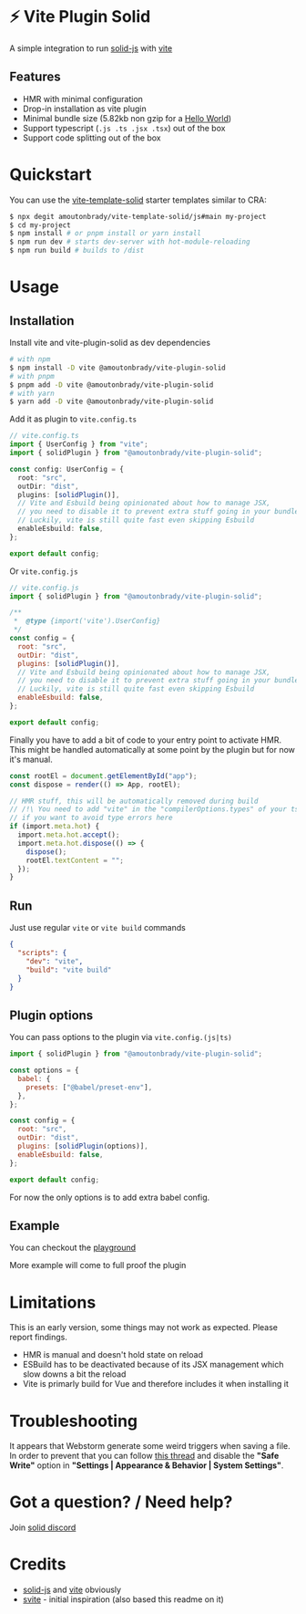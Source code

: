 # ⚡ Vite Plugin Solid

A simple integration to run [solid-js](https://github.com/ryansolid/solid) with [vite](https://github.com/vitejs/vite)

## Features

- HMR with minimal configuration
- Drop-in installation as vite plugin
- Minimal bundle size (5.82kb non gzip for a [Hello World](./playground/src/main.tsx))
- Support typescript (`.js .ts .jsx .tsx`) out of the box
- Support code splitting out of the box

# Quickstart

You can use the [vite-template-solid](https://github.com/amoutonbrady/vite-template-solid) starter templates similar to CRA:

```bash
$ npx degit amoutonbrady/vite-template-solid/js#main my-project
$ cd my-project
$ npm install # or pnpm install or yarn install
$ npm run dev # starts dev-server with hot-module-reloading
$ npm run build # builds to /dist
```

# Usage

## Installation

Install vite and vite-plugin-solid as dev dependencies

```bash
# with npm
$ npm install -D vite @amoutonbrady/vite-plugin-solid
# with pnpm
$ pnpm add -D vite @amoutonbrady/vite-plugin-solid
# with yarn
$ yarn add -D vite @amoutonbrady/vite-plugin-solid
```

Add it as plugin to `vite.config.ts`

```ts
// vite.config.ts
import { UserConfig } from "vite";
import { solidPlugin } from "@amoutonbrady/vite-plugin-solid";

const config: UserConfig = {
  root: "src",
  outDir: "dist",
  plugins: [solidPlugin()],
  // Vite and Esbuild being opinionated about how to manage JSX,
  // you need to disable it to prevent extra stuff going in your bundle
  // Luckily, vite is still quite fast even skipping Esbuild
  enableEsbuild: false,
};

export default config;
```

Or `vite.config.js`

```js
// vite.config.js
import { solidPlugin } from "@amoutonbrady/vite-plugin-solid";

/**
 *  @type {import('vite').UserConfig}
 */
const config = {
  root: "src",
  outDir: "dist",
  plugins: [solidPlugin()],
  // Vite and Esbuild being opinionated about how to manage JSX,
  // you need to disable it to prevent extra stuff going in your bundle
  // Luckily, vite is still quite fast even skipping Esbuild
  enableEsbuild: false,
};

export default config;
```

Finally you have to add a bit of code to your entry point to activate HMR. This might be handled automatically at some point by the plugin but for now it's manual.

```ts
const rootEl = document.getElementById("app");
const dispose = render(() => App, rootEl);

// HMR stuff, this will be automatically removed during build
// /!\ You need to add "vite" in the "compilerOptions.types" of your tsconfig.json
// if you want to avoid type errors here
if (import.meta.hot) {
  import.meta.hot.accept();
  import.meta.hot.dispose(() => {
    dispose();
    rootEl.textContent = "";
  });
}
```

## Run

Just use regular `vite` or `vite build` commands

```json
{
  "scripts": {
    "dev": "vite",
    "build": "vite build"
  }
}
```

## Plugin options

You can pass options to the plugin via `vite.config.(js|ts)`

```js
import { solidPlugin } from "@amoutonbrady/vite-plugin-solid";

const options = {
  babel: {
    presets: ["@babel/preset-env"],
  },
};

const config = {
  root: "src",
  outDir: "dist",
  plugins: [solidPlugin(options)],
  enableEsbuild: false,
};

export default config;
```

For now the only options is to add extra babel config.

## Example

You can checkout the [playground](/playground)

More example will come to full proof the plugin

# Limitations

This is an early version, some things may not work as expected. Please report findings.

- HMR is manual and doesn't hold state on reload
- ESBuild has to be deactivated because of its JSX management which slow downs a bit the reload
- Vite is primarly build for Vue and therefore includes it when installing it

# Troubleshooting

It appears that Webstorm generate some weird triggers when saving a file. In order to prevent that you can follow [this thread](https://intellij-support.jetbrains.com/hc/en-us/community/posts/360000154544-I-m-having-a-huge-problem-with-Webstorm-and-react-hot-loader-) and disable the **"Safe Write"** option in **"Settings | Appearance & Behavior | System Settings"**.

# Got a question? / Need help?

Join [solid discord](https://discord.com/invite/solidjs)

# Credits

- [solid-js](https://github.com/ryansolid/solid) and [vite](https://github.com/vitejs/vite#readme) obviously
- [svite](https://github.com/rixo) - initial inspiration (also based this readme on it)

